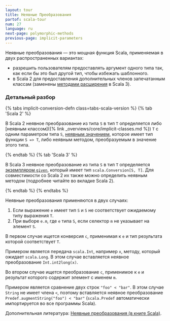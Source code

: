 ```yaml
---
layout: tour
title: Неявные Преобразования
partof: scala-tour
num: 27
language: ru
next-page: polymorphic-methods
previous-page: implicit-parameters
---
```


Неявные преобразования — это мощная функция Scala, применяемая в двух распространенных вариантах:

- разрешить пользователям предоставлять аргумент одного типа так, как если бы это был другой тип, чтобы избежать шаблонного.
- в Scala 2 для предоставления дополнительных членов запечатанным классам (заменены [методами расширения][exts] в Scala 3).

### Детальный разбор

{% tabs implicit-conversion-defn class=tabs-scala-version %}
{% tab 'Scala 2' %}

В Scala 2 неявное преобразование из типа `S` в тип `T` определяется либо [неявным классом]({% link _overviews/core/implicit-classes.md %}) `T`
с одним параметром типа `S`, [неявным значением](implicit-parameters.html), которое имеет тип функции `S => T`,
либо неявным методом, преобразуемым в значение этого типа.

{% endtab %}
{% tab 'Scala 3' %}

В Scala 3 неявное преобразование из типа `S` в тип `T` определяется [экземпляром `given`](implicit-parameters.html), который имеет тип `scala.Conversion[S, T]`.
Для совместимости со Scala 2 их также можно определить неявным методом (подробнее читайте во вкладке Scala 2).

{% endtab %}
{% endtabs %}

Неявные преобразования применяются в двух случаях:

1. Если выражение `e` имеет тип `S` и `S` не соответствует ожидаемому типу выражения `T`.
2. При выборе `e.m`, где `e` типа `S`, если селектор `m` не указывает на элемент `S`.

В первом случае ищется конверсия `c`, применимая к `e` и тип результата которой соответствует `T`.

Примером является передача `scala.Int`, например `x`, методу, который ожидает `scala.Long`.
В этом случае вставляется неявное преобразование `Int.int2long(x)`.

Во втором случае ищется преобразование `c`, применимое к `e` и результат которого содержит элемент с именем `m`.

Примером является сравнение двух строк `"foo" < "bar"`.
В этом случае `String` не имеет члена `<`, поэтому вставляется неявное преобразование `Predef.augmentString("foo") < "bar"`
(`scala.Predef` автоматически импортируется во все программы Scala).

Дополнительная литература: [Неявные преобразования (в книге Scala)](/ru/scala3/book/ca-implicit-conversions.html).

[exts]: /ru/scala3/book/ca-extension-methods.html
